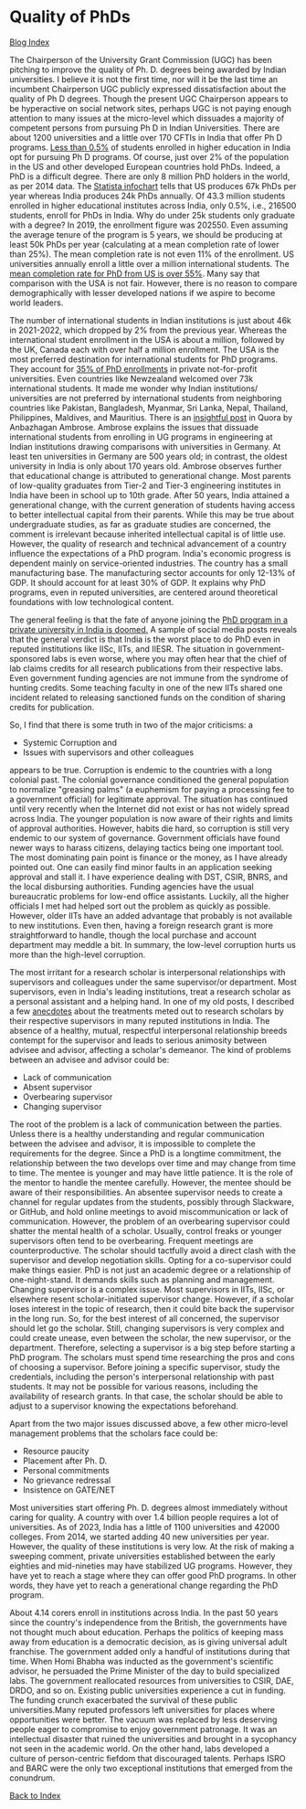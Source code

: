 # Quality of PhDs

[Blog Index](../index.md)

The Chairperson of the University Grant Commission (UGC) has been pitching to improve the quality of Ph. D. degrees being awarded by Indian universities. 
I believe it is not the first time, nor will it be the last time an incumbent Chairperson UGC publicly expressed dissatisfaction about the quality of Ph D
degrees. Though the present UGC Chairperson appears to be hyperactive on social network sites, perhaps UGC is not paying enough attention to many issues at 
the micro-level which dissuades a majority of competent persons from pursuing Ph D in Indian Universities. There are about 1200 universities and a little 
over 170 CFTIs in India that offer Ph D programs. [Less than 0.5%](https://opportunities-insight.britishcouncil.org/short-articles/news/india-releases-updated-higher-education-statistics) of 
students enrolled in higher education in India opt for pursuing Ph D programs. Of course, just over 2% of the population in the US and other developed European
countries hold PhDs. Indeed, a PhD is a difficult degree. There are only 8 million PhD holders in the world, as per 2014 data. The [Statista 
infochart](https://www.statista.com/chart/7272/the-countries-with-the-most-doctoral-graduates/) tells that US produces 67k PhDs per year whereas
India produces 24k PhDs annually. Of 43.3 million students enrolled in higher educational institutes across India, only 0.5%, i.e., 216500 students, enroll
for PhDs in India. Why do under 25k students only graduate with a degree? In 2019, the enrollment figure was 202550. Even assuming the average tenure of the
program is 5 years, we should be producing at least 50k PhDs per year (calculating at a mean completion rate of lower than 25%). The mean completion
rate is not even 11% of the enrollment. US universities annually enroll a little over a million international students. The [mean completion rate for PhD from
US is over 55%](https://www.apa.org/gradpsych/2008/11/phd). Many say that comparison with the USA is not fair. However, there is no reason to compare 
demographically with lesser developed nations if we aspire to become world leaders. 


The number of international students in Indian institutions is just about 46k in 2021-2022, which dropped by 2% from the previous year. Whereas the 
international student enrollment in the USA is about a million, followed by the UK, Canada each with over half a million enrollment. The USA is the
most preferred destination for international students for PhD programs. They account for [35% of PhD enrollments](https://monitor.icef.com/2023/10/further-growth-in-international-enrolment-in-us-graduate-programmes/) 
in private not-for-profit universities. Even countries like Newzealand welcomed over 73k international students. It made me wonder why Indian institutions/
universities are not preferred by international students from neighboring countries like Pakistan, Bangladesh, Myanmar, Sri Lanka, Nepal, Thailand, Philippines, 
Maldives, and Mauritius. There is an [insightful post](https://www.quora.com/Why-did-the-Indian-education-system-fail-compared-to-the-global-universities-and-colleges) 
in Quora by Anbazhagan Ambrose. Ambrose explains the issues that dissuade international students from enrolling in UG programs in engineering at Indian 
institutions drawing comparisons with universities in Germany. At least ten universities in Germany are 500 years old; in contrast, the oldest university in 
India is only about 170 years old. Ambrose observes further that educational change is attributed to generational change. Most parents of low-quality graduates
from Tier-2 and Tier-3 engineering institutes in India have been in school up to 10th grade. After 50 years, India attained a generational change, with
the current generation of students having access to better intellectual capital from their parents. While this may be true about undergraduate studies, as
far as graduate studies are concerned, the comment is irrelevant because inherited intellectual capital is of little use. However, the quality of
research and technical advancement of a country influence the expectations of a PhD program. India's economic progress is dependent mainly on
service-oriented industries. The country has a small manufacturing base. The manufacturing sector accounts for only 12-13% of GDP. It should
account for at least 30% of GDP. It explains why PhD programs, even in reputed universities, are centered around theoretical foundations with low technological
content. 

The general feeling is that the fate of anyone joining the [PhD program in a private university in India is doomed.](https://www.moneylife.in/article/doing-phd-in-india-think-thrice/52923.html)
A sample of social media posts reveals that the general verdict is that India is the worst place to do PhD even in reputed institutions like IISc, IITs, and 
IIESR. The situation in government-sponsored labs is even worse, where you may often hear that the chief of lab claims credits for all research publications 
from their respective labs. Even government funding agencies are not immune from the syndrome of hunting credits. Some teaching faculty in one of the new IITs 
shared one incident related to releasing sanctioned funds on the condition of sharing credits for publication.

So, I find that there is some truth in two of the major criticisms: a
- Systemic Corruption and
- Issues with supervisors and other colleagues

appears to be true. Corruption is endemic to the countries with a long colonial past. The colonial governance conditioned the general 
population to normalize "greasing palms" (a euphemism for paying a processing fee to a government official) for legitimate approval. The situation has continued 
until very recently when the Internet did not exist or has not widely spread across India. The younger population is now aware of their rights and 
limits of approval authorities. However, habits die hard, so corruption is still very endemic to our system of governance. Government officials have
found newer ways to harass citizens, delaying tactics being one important tool. The most dominating pain point is finance or the money, as I have 
already pointed out. One can easily find minor faults in an application seeking approval and stall it. I have experience dealing with DST, CSIR, BNRS,
and the local disbursing authorities. Funding agencies have the usual bureaucratic problems for low-end office assistants. Luckily, all the higher officials I met
had helped sort out the problem as quickly as possible. However, older IITs have an added advantage that probably is not available to new
institutions. Even then, having a foreign research grant is more straightforward to handle, though the local purchase and account department may meddle a bit. 
In summary, the low-level corruption hurts us more than the high-level corruption.

The most irritant for a research scholar is interpersonal relationships with supervisors and colleagues under the same supervisor/or department. 
Most supervisors, even in India's leading institutions, treat a research scholar as a personal assistant and a helping hand. In one of my old posts, I 
described a few [anecdotes](Topics/PhDstudents.md) about the treatments meted out to research scholars by their respective supervisors in many 
reputed institutions in India. The absence of a healthy, mutual, respectful interpersonal relationship breeds contempt for the supervisor and leads to 
serious animosity between advisee and advisor, affecting a scholar's demeanor. The kind of problems between an advisee and advisor could be:
- Lack of communication
- Absent supervisor
- Overbearing supervisor
- Changing supervisor

The root of the problem is a lack of communication between the parties. Unless there is a healthy understanding and regular communication between the advisee 
and advisor, it is impossible to complete the requirements for the degree. Since a PhD is a longtime commitment, the relationship between the two develops over 
time and may change from time to time. The mentee is younger and may have little patience. It is the role of the mentor to handle the mentee carefully. However, 
the mentee should be aware of their responsibilities. An absentee supervisor needs to create a channel for regular updates from the students, possibly 
through Slackware, or GitHub, and hold online meetings to avoid miscommunication or lack of communication. However, the problem of an overbearing supervisor 
could shatter the mental health of a scholar. Usually, control freaks or younger supervisors often tend to be overbearing. Frequent meetings are 
counterproductive. The scholar should tactfully avoid a direct clash with the supervisor and develop negotiation skills. Opting for a co-supervisor could make 
things easier. PhD is not just an academic degree or a relationship of one-night-stand. It demands skills such as planning and management. 
Changing supervisor is a complex issue. Most supervisors in IITs, IISc, or elsewhere resent scholar-initiated supervisor change. However, if a scholar 
loses interest in the topic of research, then it could bite back the supervisor in the long run. So, for the best interest of all concerned, the supervisor 
should let go the scholar. Still, changing supervisors is very complex and could create unease, even between the scholar, the new supervisor, or 
the department. Therefore, selecting a supervisor is a big step before starting a PhD program. The scholars must spend time
researching the pros and cons of choosing a supervisor. Before joining a specific supervisor, study the credentials, including the person's interpersonal 
relationship with past students. It may not be possible for various reasons, including the availability of research grants. In that case, the scholar 
should be able to adjust to a supervisor knowing the expectations beforehand.

Apart from the two major issues discussed above, a few other micro-level management problems that the scholars face could be:
- Resource paucity 
- Placement after Ph. D.
- Personal commitments
- No grievance redressal
- Insistence on GATE/NET 

Most universities start offering Ph. D. degrees almost immediately without caring for quality. A country with over 1.4 billion
people requires a lot of universities. As of 2023, India has a little of 1100 universities and 42000 colleges. From 2014, we started adding 40 
new universities per year. However, the quality of these institutions is very low. At the risk of making a sweeping comment, private universities
established between the early eighties and mid-nineties may have stabilized UG programs. However, they have yet to reach a 
stage where they can offer good PhD programs. In other words, they have yet to reach a generational change regarding the PhD program.

About 4.14 corers enroll in institutions across India. In the past 50 years since the country's independence
from the British, the governments have not thought much about education. Perhaps the politics of keeping mass away from education is a democratic decision, as 
is giving universal adult franchise. The government added only a handful of institutions during that time. When Homi Bhabha was inducted  as the
government's scientific advisor, he persuaded the Prime Minister of the day to build specialized labs. The government reallocated resources from universities
to CSIR, DAE, DRDO, and so on. Existing public universities experience a cut in funding. The funding crunch exacerbated the survival of these public 
universities.Many reputed professors left universities for places where opportunities were better. The vacuum was replaced by less deserving people eager to 
compromise to enjoy government patronage. It was an intellectual disaster that ruined the universities and brought in a sycophancy not
seen in the academic world. On the other hand, labs developed a culture of person-centric fiefdom that discouraged talents. Perhaps ISRO and BARC were the only
two exceptional institutions that emerged from the conundrum. 

[Back to Index](../index.md)
